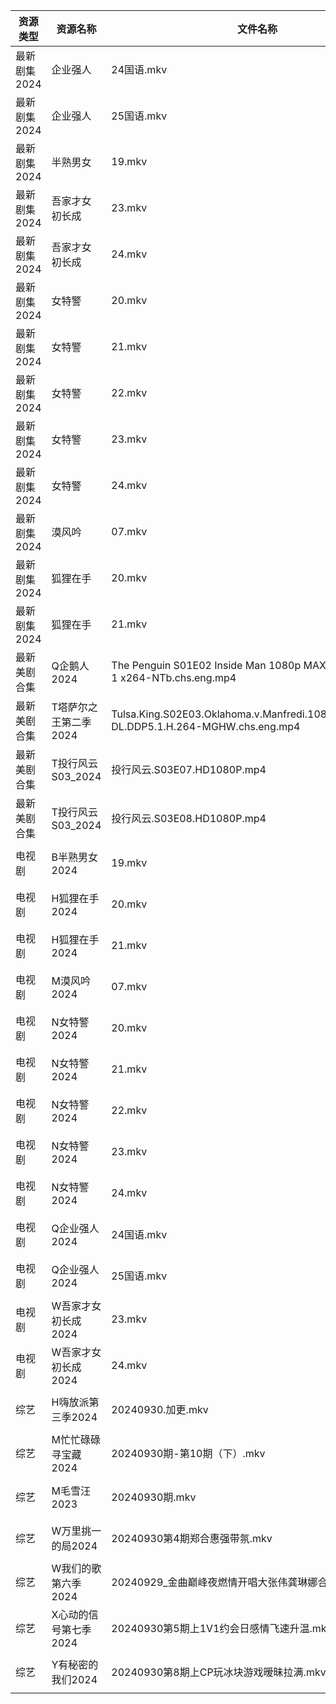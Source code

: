 | 资源类型     | 资源名称          | 文件名称                                                                                  | 分享链接                                      | 更新时间                |
| -------- | ------------- | ------------------------------------------------------------------------------------- | ----------------------------------------- | ------------------- |
| 最新剧集2024 | 企业强人          | 24国语.mkv                                                                              | https://www.alipan.com/s/Yi6L9GUJU2q      | 2024-09-30 16:09:55 |
| 最新剧集2024 | 企业强人          | 25国语.mkv                                                                              | https://www.alipan.com/s/Yi6L9GUJU2q      | 2024-09-30 16:09:55 |
| 最新剧集2024 | 半熟男女          | 19.mkv                                                                                | https://www.alipan.com/s/Gz8qgYGNCXD      | 2024-09-30 14:09:53 |
| 最新剧集2024 | 吾家才女初长成       | 23.mkv                                                                                | https://www.alipan.com/s/vC7zogHL9WH      | 2024-09-30 14:09:56 |
| 最新剧集2024 | 吾家才女初长成       | 24.mkv                                                                                | https://www.alipan.com/s/vC7zogHL9WH      | 2024-09-30 14:09:56 |
| 最新剧集2024 | 女特警           | 20.mkv                                                                                | https://www.alipan.com/s/L8TJV4c7VpX      | 2024-09-30 18:10:09 |
| 最新剧集2024 | 女特警           | 21.mkv                                                                                | https://www.alipan.com/s/L8TJV4c7VpX      | 2024-09-30 18:10:09 |
| 最新剧集2024 | 女特警           | 22.mkv                                                                                | https://www.alipan.com/s/L8TJV4c7VpX      | 2024-09-30 18:10:09 |
| 最新剧集2024 | 女特警           | 23.mkv                                                                                | https://www.alipan.com/s/L8TJV4c7VpX      | 2024-09-30 18:10:09 |
| 最新剧集2024 | 女特警           | 24.mkv                                                                                | https://www.alipan.com/s/L8TJV4c7VpX      | 2024-09-30 18:10:08 |
| 最新剧集2024 | 漠风吟           | 07.mkv                                                                                | https://www.alipan.com/s/krs9R9515oe      | 2024-09-30 18:10:23 |
| 最新剧集2024 | 狐狸在手          | 20.mkv                                                                                | https://www.alipan.com/s/iBjwsESfR1A      | 2024-09-30 19:10:29 |
| 最新剧集2024 | 狐狸在手          | 21.mkv                                                                                | https://www.alipan.com/s/iBjwsESfR1A      | 2024-09-30 19:10:28 |
| 最新美剧合集   | Q企鹅人2024      | The Penguin S01E02 Inside Man 1080p MAX WEB-DL DDP5 1 x264-NTb.chs.eng.mp4            | https://www.alipan.com/s/vDUaCfprWEZ      | 2024-09-30 12:06:12 |
| 最新美剧合集   | T塔萨尔之王第二季2024 | Tulsa.King.S02E03.Oklahoma.v.Manfredi.1080p.AMZN.WEB-DL.DDP5.1.H.264-MGHW.chs.eng.mp4 | https://www.alipan.com/s/wvcFbATbFwX      | 2024-09-30 16:06:36 |
| 最新美剧合集   | T投行风云S03_2024 | 投行风云.S03E07.HD1080P.mp4                                                               | https://www.alipan.com/s/r4CJznux8Zc      | 2024-09-30 12:06:38 |
| 最新美剧合集   | T投行风云S03_2024 | 投行风云.S03E08.HD1080P.mp4                                                               | https://www.alipan.com/s/r4CJznux8Zc      | 2024-09-30 12:06:38 |
| 电视剧      | B半熟男女2024     | 19.mkv                                                                                | https://www.alipan.com/s/qw884Xb9dL3      | 2024-09-30 14:05:09 |
| 电视剧      | H狐狸在手2024     | 20.mkv                                                                                | https://www.alipan.com/s/o5aAFRSHTLj      | 2024-09-30 19:05:35 |
| 电视剧      | H狐狸在手2024     | 21.mkv                                                                                | https://www.alipan.com/s/o5aAFRSHTLj      | 2024-09-30 19:05:35 |
| 电视剧      | M漠风吟2024      | 07.mkv                                                                                | https://www.alipan.com/s/8MApSGaqv51      | 2024-09-30 18:06:02 |
| 电视剧      | N女特警2024      | 20.mkv                                                                                | https://www.alipan.com/s/GpU3WbGY8Eh      | 2024-09-30 18:06:06 |
| 电视剧      | N女特警2024      | 21.mkv                                                                                | https://www.alipan.com/s/GpU3WbGY8Eh      | 2024-09-30 18:06:06 |
| 电视剧      | N女特警2024      | 22.mkv                                                                                | https://www.alipan.com/s/GpU3WbGY8Eh      | 2024-09-30 18:06:05 |
| 电视剧      | N女特警2024      | 23.mkv                                                                                | https://www.alipan.com/s/GpU3WbGY8Eh      | 2024-09-30 18:06:05 |
| 电视剧      | N女特警2024      | 24.mkv                                                                                | https://www.alipan.com/s/GpU3WbGY8Eh      | 2024-09-30 18:06:05 |
| 电视剧      | Q企业强人2024     | 24国语.mkv                                                                              | https://www.alipan.com/s/xrGaQXZRZv8      | 2024-09-30 16:06:07 |
| 电视剧      | Q企业强人2024     | 25国语.mkv                                                                              | https://www.alipan.com/s/xrGaQXZRZv8      | 2024-09-30 16:06:07 |
| 电视剧      | W吾家才女初长成2024  | 23.mkv                                                                                | https://www.alipan.com/s/8zhPHGhcjsu      | 2024-09-30 14:06:37 |
| 电视剧      | W吾家才女初长成2024  | 24.mkv                                                                                | https://www.alipan.com/s/8zhPHGhcjsu      | 2024-09-30 14:06:37 |
| 综艺       | H嗨放派第三季2024   | 20240930.加更.mkv                                                                       | https://www.alipan.com/s/VRKJ132nbcQ      | 2024-09-30 18:07:25 |
| 综艺       | M忙忙碌碌寻宝藏2024  | 20240930期-第10期（下）.mkv                                                                 | https://www.alipan.com/s/TtfyudAgS8v      | 2024-09-30 14:07:40 |
| 综艺       | M毛雪汪2023      | 20240930期.mkv                                                                         | https://www.aliyundrive.com/s/asPqfgPRqAg | 2024-09-30 14:07:44 |
| 综艺       | W万里挑一的局2024   | 20240930第4期郑合惠强带氛.mkv                                                                 | https://www.alipan.com/s/TmY5m6HZ5CP      | 2024-09-30 14:08:32 |
| 综艺       | W我们的歌第六季2024  | 20240929_金曲巅峰夜燃情开唱大张伟龚琳娜合唱太动听.mkv                                                     | https://www.alipan.com/s/7QHb1Czg7nU      | 2024-09-30 00:08:36 |
| 综艺       | X心动的信号第七季2024 | 20240930第5期上1V1约会日感情飞速升温.mkv                                                          | https://www.alipan.com/s/wQqfQxMS8Sx      | 2024-09-30 14:08:53 |
| 综艺       | Y有秘密的我们2024   | 20240930第8期上CP玩冰块游戏暧昧拉满.mkv                                                           | https://www.alipan.com/s/knSE43DBBa6      | 2024-09-30 14:08:58 |

